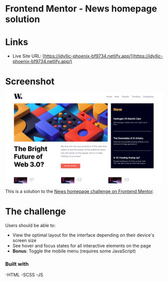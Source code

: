 # Frontend Mentor - News homepage solution

# Links

- Live Site URL: [https://idyllic-phoenix-bf9734.netlify.app/](https://idyllic-phoenix-bf9734.netlify.app/)

# Screenshot

![](./assets/images/screenshot.PNG)

This is a solution to the [News homepage challenge on Frontend Mentor](https://www.frontendmentor.io/challenges/news-homepage-H6SWTa1MFl). 

# The challenge

Users should be able to:

- View the optimal layout for the interface depending on their device's screen size
- See hover and focus states for all interactive elements on the page
- **Bonus**: Toggle the mobile menu (requires some JavaScript)


### Built with

-HTML
-SCSS
-JS
